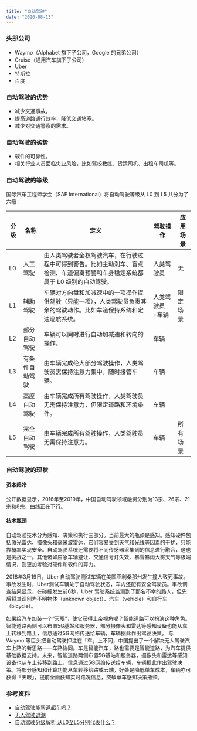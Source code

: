 ```yaml
---
title: "自动驾驶"
date: "2020-08-13"
---
```


### 头部公司

- Waymo（Alphabet 旗下子公司，Google 的兄弟公司）
- Cruise（通用汽车旗下子公司）
- Uber
- 特斯拉
- 百度
### 自动驾驶的优势

- 减少交通事故。
- 提高道路通行效率，降低交通堵塞。
- 减少对交通警察的需求。
### 自动驾驶的劣势

- 软件的可靠性。
- 相关行业人员面临失业风险，比如驾校教练、货运司机、出租车司机等。
### 自动驾驶的等级
国际汽车工程师学会（SAE International）将自动驾驶等级从 L0 到 L5 共分为了六级：

| 分级 | 名称 | 定义 | 驾驶操作 | 应用场景 |
| --- | --- | --- | --- | --- |
| L0 | 人工驾驶 | 由人类驾驶者全权驾驶汽车，在行驶过程中可得到警告。比如主动刹车、盲点检测、车道偏离预警和车身稳定系统都属于 L0 级别的自动驾驶。 | 人类驾驶员 | 无 |
| L1 | 辅助驾驶 | 车辆对方向盘和加减速中的一项操作提供驾驶（只能一项），人类驾驶员负责其余的驾驶动作。比如车道保持系统和定速巡航系统。 | 人类驾驶员+车辆 | 限定场景 |
| L2 | 部分自动驾驶 | 车辆可以同时进行自动加减速和转向的操作。 | 车辆 |  |
| L3 | 有条件自动驾驶 | 由车辆完成绝大部分驾驶操作，人类驾驶员需保持注意力集中，随时接管车辆。 | 车辆 |  |
| L4 | 高度自动驾驶 | 由车辆完成所有驾驶操作，人类驾驶员无需保持注意力，但限定道路和环境条件。 | 车辆 |  |
| L5 | 完全自动驾驶 | 由车辆完成所有驾驶操作，人类驾驶员无需保持注意力。 | 车辆 | 所有场景 |


### 自动驾驶的现状
#### 资本趋冷
公开数据显示，2016年至2019年，中国自动驾驶领域融资分别为13宗、26宗、21宗和8宗，曲线正在下行。
#### 技术瓶颈
自动驾驶技术分为感知、决策和执行三部分。当前最大的瓶颈是感知。感知硬件包括激光雷达、摄像头和毫米波雷达，它们容易受到天气和光线等因素的干扰，只能靠概率实现安全。自动驾驶系统还需要将不同传感器采集到的信息进行融合，这也是挑战之一。其他诸如应急车辆避让、交通信号灯失效、暴雪暴雨大雾天气等极端情况，则更加考验对硬件和软件的算力。

2018年3月19日，Uber 自动驾驶测试车辆在美国亚利桑那州发生撞人致死事故。事故发生时，Uber测试车辆处于自动驾驶状态，车内还配有安全驾驶员。事故调查结果显示，在碰撞发生前6秒，Uber 驾驶系统监测到了那名不幸的路人，但先后将其识别为不明物体（unknown object）、汽车（vehicle）和自行车（bicycle）。

如果给汽车加装一个“天眼”，使它获得上帝视角呢？智能道路可以扮演这种角色。智能道路两侧可以布置5G基站和服务器，部分摄像头和雷达等感知设备也能从车上转移到路上，信息通过5G网络传送给车辆，车辆据此作出驾驶决策。
与 Waymo 等巨头把自动驾驶押注在「车」上不同，中国提出了一个解决无人驾驶汽车上路的新思路——车路协同。车是智能汽车，路也需要是智能道路，为汽车提供基础数据支持。未来，智能道路两侧布置5G基站和服务器，摄像头和雷达等感知设备也从车上转移到路上，信息通过5G网络传送给车辆，车辆据此作出驾驶决策。将部分感知和计算功能从车转移给路或云端，好处是降低单车成本，车辆亦可获得「天眼」，提前全面获知实时路况信息，突破单车感知决策瓶颈。

### 参考资料

- [自动驾驶能弯道超车吗？](http://weekly.caixin.com/2019-01-12/101369263.html)
- [无人驾驶退潮](http://weekly.caixin.com/2019-09-14/101462165.html)
- [自动驾驶分级解析 从L0至L5分别代表什么？](https://www.cnbeta.com/articles/tech/888799.htm)

